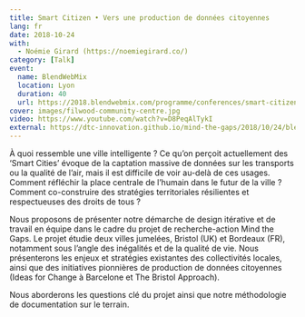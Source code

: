 ```yaml
---
title: Smart Citizen • Vers une production de données citoyennes
lang: fr
date: 2018-10-24
with:
  - Noémie Girard (https://noemiegirard.co/)
category: [Talk]
event:
  name: BlendWebMix
  location: Lyon
  duration: 40
  url: https://2018.blendwebmix.com/programme/conferences/smart-citizen-vers-une-production-de-donnees-citoyennes/
cover: images/filwood-community-centre.jpg
video: https://www.youtube.com/watch?v=D8PeqAlTykI
external: https://dtc-innovation.github.io/mind-the-gaps/2018/10/24/blendwebmix
---
```

À quoi ressemble une ville intelligente ?
Ce qu’on perçoit actuellement des ‘Smart Cities’ évoque de la captation massive de données sur les transports ou la qualité de l’air, mais il est difficile de voir au-delà de ces usages.
Comment réfléchir la place centrale de l’humain dans le futur de la ville ? Comment co-construire des stratégies territoriales résilientes et respectueuses des droits de tous ?

Nous proposons de présenter notre démarche de design itérative et de travail en équipe dans le cadre du projet de recherche-action Mind the Gaps.
Le projet étudie deux villes jumelées, Bristol (UK) et Bordeaux (FR), notamment sous l’angle des inégalités et de la qualité de vie.
Nous présenterons les enjeux et stratégies existantes des collectivités locales, ainsi que des initiatives pionnières de production de données citoyennes (Ideas for Change à Barcelone et The Bristol Approach).

Nous aborderons les questions clé du projet ainsi que notre méthodologie de documentation sur le terrain.
